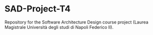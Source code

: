 # SAD-Project-T4
Repository for the Software Architecture Design course project (Laurea Magistrale Università degli studi di Napoli Federico II).  
